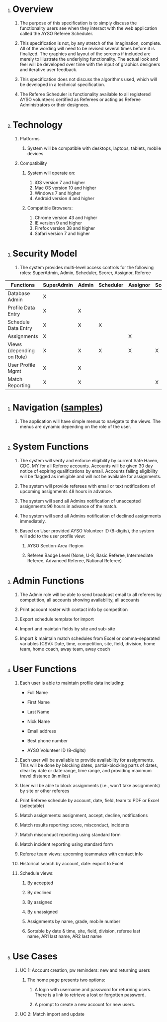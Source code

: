 1.  Overview
    ========

    1.  The purpose of this specification is to simply discuss the
        functionality users see when they interact with the web
        application called the AYSO Referee Scheduler.

    2.  This specification is not, by any stretch of the
        imagination, complete. All of the wording will need to be
        revised several times before it is finalized. The graphics and
        layout of the screens if included are merely to illustrate the
        underlying functionality. The actual look and feel will be
        developed over time with the input of graphics designers and
        iterative user feedback.

    3.  This specification does not discuss the algorithms used, which
        will be developed in a technical specification.

    4.  The Referee Scheduler is functionality available to all
        registered AYSO volunteers certified as Referees or acting as
        Referee Administrators or their designees.

2.  Technology
    ==========

    1.  Platforms

        1.  System will be compatible with desktops, laptops, tablets,
            mobile devices

    2.  Compatibility

        1.  System will operate on:

            1.  iOS version 7 and higher
            2.  Mac OS version 10 and higher
            3.  Windows 7 and higher
            4.  Android version 4 and higher

        3.  Compatible Browsers:
    
            1.  Chrome version 43 and higher
            2.  IE version 9 and higher
            3.  Firefox version 38 and higher
            4.  Safari version 7 and higher

1.  Security Model
    ==============

    1.  The system provides multi-level access controls for the
        following roles: SuperAdmin, Admin, Scheduler, Scorer, Assignor,
        Referee

  | Functions                  | SuperAdmin  | Admin  | Scheduler  | Assignor  | Scorer  | Referee   |
  | -------------------------- | ----------- | ------ | ---------- | --------- | ------- | --------- |
  | Database Admin             | X           |        |            |           |         |           |
  | Profile Data Entry         | X           | X      |            |           |         |           |
  | Schedule Data Entry        | X           | X      | X          |           |         |           |
  | Assignments                | X           |        |            | X         |         |           |
  | Views (depending on Role)  | X           | X      | X          | X         | X       | X         |
  | User Profile Mgmt          | X           | X      |            |           |         | X         |
  | Match Reporting            | X           | X      |            |           | X       | X         |

1.  Navigation ([samples](https://github.com/rrone/refscheduler/blob/master/screensnaps/menus.png))
    ==========
    1. The application will have simple menus to navigate to the views.  The menus are dynamic depending on the role of the user.  

3.  System Functions
    ================

    1.  The system will verify and enforce eligibility by current Safe
        Haven, CDC, MY for all Referee accounts. Accounts will be given
        30 day notice of expiring qualifications by email. Accounts
        failing eligibility will be flagged as ineligible and will not
        be available for assignments.

    2.  The system will provide referees with email or text
        notifications of upcoming assignments 48 hours in advance.

    3.  The system will send all Admins notification of unaccepted
        assignments 96 hours in advance of the match.

    4.  The system will send all Admins notification of declined
        assignments immediately.

    5.  Based on User provided AYSO Volunteer ID (8-digits), the system
        will add to the user profile view:

        1.  AYSO Section-Area-Region

        2.  Referee Badge Level (None, U-8, Basic Referee, Intermediate
            Referee, Advanced Referee, National Referee)

2.  Admin Functions
    ===============

    1.  The Admin role will be able to send broadcast email to all
        referees by competition, all accounts showing availability, all
        accounts

    2.  Print account roster with contact info by competition 

    3.  Export schedule template for import

    4.  Import and maintain fields by site and sub-site

    5.  Import & maintain match schedules from Excel or comma-separated
        variables (CSV): Date, time, competition, site, field, division,
        home team, home coach, away team, away coach

3.  User Functions
    ==============

    1.  Each user is able to maintain profile data including:

        *  Full Name

        *  First Name

        *  Last Name

        *  Nick Name

        *  Email address

        *  Best phone number

        *  AYSO Volunteer ID (8-digits)

    2.  Each user will be available to provide availability
        for assignments. This will be done by blocking dates,
        partial-blocking parts of dates, clear by date or date range,
        time range, and providing maximum travel distance (in miles)

    3.  User will be able to block assignments (i.e., won’t
        take assignments) by site or other referees

    4.  Print Referee schedule by account, date, field, team to PDF or
        Excel (selectable)

    5.  Match assignments: assignment, accept, decline, notifications

    6.  Match results reporting: score, misconduct, incidents

    7.  Match misconduct reporting using standard form

    8.  Match incident reporting using standard form

    9.  Referee team views: upcoming teammates with contact info

    10. Historical search by account, date: export to Excel

    11. Schedule views:

        1.  By accepted

        2.  By declined

        3.  By assigned

        4.  By unassigned

        5.  Assignments by name, grade, mobile number

        6.  Sortable by date & time, site, field, division, referee last
            name, AR1 last name, AR2 last name

4.  Use Cases
    =========

    1.  UC 1: Account creation, pw reminders: new and returning users

        1.  The home page presents two options:

            1.  A login with username and password for returning users.
                There is a link to retrieve a lost or
                forgotten password.

            2.  A prompt to create a new account for new users.

    2.  UC 2: Match import and update
